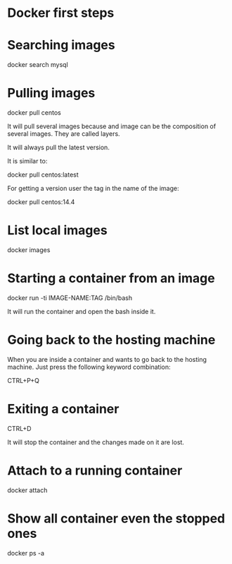 Docker first steps
===================

# Searching images

docker search mysql


# Pulling images 

docker pull centos

It will pull several images because and image can be the composition of several images. They are called layers.

It will always pull the latest version.

It is similar to:

docker pull centos:latest

For getting a version user the tag in the name of the image:

docker pull centos:14.4


# List local images

docker images

# Starting a container from an image

docker run -ti IMAGE-NAME:TAG /bin/bash


It will run the container and open the bash inside it.

# Going back to the hosting machine

When you are inside a container and wants to go back to the hosting machine. Just press the following keyword combination:

CTRL+P+Q

# Exiting a container

CTRL+D

It will stop the container and the changes made on it are lost.

# Attach to a running container

docker attach <CONTAINER ID OR NAME> 

# Show all container even the stopped ones

docker ps -a


